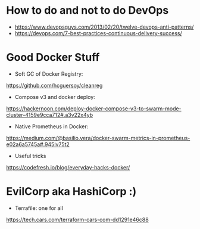 # How to do and not to do DevOps
- https://www.devopsguys.com/2013/02/20/twelve-devops-anti-patterns/
- https://devops.com/7-best-practices-continuous-delivery-success/



# Good Docker Stuff 
- Soft GC of Docker Registry: 

https://github.com/hcguersoy/cleanreg

- Compose v3 and docker deploy: 

https://hackernoon.com/deploy-docker-compose-v3-to-swarm-mode-cluster-4159e9cca712#.a3v22x4yb

- Native Prometheus in Docker: 

https://medium.com/@basilio.vera/docker-swarm-metrics-in-prometheus-e02a6a5745a#.945iv75t2

- Useful tricks

https://codefresh.io/blog/everyday-hacks-docker/

# EvilCorp aka HashiCorp :)
- Terrafile: one for all

https://tech.cars.com/terraform-cars-com-dd1291e46c88

